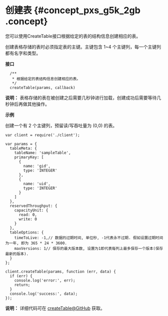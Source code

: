 # 创建表 {#concept_pxs_g5k_2gb .concept}

您可以使用CreateTable接口根据给定的表的结构信息创建相应的表。

创建表格存储的表时必须指定表的主键。主键包含 1~4 个主键列，每一个主键列都有名字和类型。

**接口**

```
  /**
   * 根据给定的表结构信息创建相应的表。
   */
  createTable(params, callback)

```

**说明：** 表格存储的表在被创建之后需要几秒钟进行加载，创建成功后需要等待几秒钟后再做其他操作。

**示例**

创建一个有 2 个主键列，预留读/写吞吐量为 \(0,0\) 的表。

```
var client = require('./client');

var params = {
  tableMeta: {
    tableName: 'sampleTable',
    primaryKey: [
      {
        name: 'gid',
        type: 'INTEGER'
      },
      {
        name: 'uid',
        type: 'INTEGER'
      }
    ]
  },
  reservedThroughput: {
    capacityUnit: {
      read: 0,
      write: 0
    }
  },
  tableOptions: {
    timeToLive: -1,// 数据的过期时间, 单位秒, -1代表永不过期. 假如设置过期时间为一年, 即为 365 * 24 * 3600.
    maxVersions: 1// 保存的最大版本数, 设置为1即代表每列上最多保存一个版本(保存最新的版本).
  }
};

client.createTable(params, function (err, data) {
  if (err) {
    console.log('error:', err);
    return;
  }
  console.log('success:', data);
});

```

**说明：** 详细代码可在 [createTable@GitHub](https://github.com/aliyun/aliyun-tablestore-nodejs-sdk/blob/master/samples/createTable.js) 获取。

